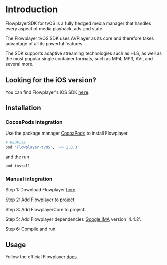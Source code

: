 # Introduction

FlowplayerSDK for tvOS is a fully fledged media manager that handles every aspect of media playback, ads and state.

The Flowplayer tvOS SDK uses AVPlayer as its core and therefore takes advantage of all its powerful features.

The SDK supports adaptive streaming technologies such as HLS, as well as the most popular single container formats, such as MP4, MP3, AVI, and several more.

## Looking for the iOS version?
You can find Flowplayer's iOS SDK [here](https://github.com/flowplayer/flowplayer-ios).

## **Installation**

### CocoaPods integration

Use the package manager [CocoaPods](https://cocoapods.org/) to install Flowplayer.

```bash
# PodFile
pod 'Flowplayer-tvOS', '~> 1.0.3'
```

and the run

```bash
pod install
```

### Manual integration

Step 1: Download Flowplayer [here](https://github.com/flowplayer/flowplayer-tvos/releases).

Step 2: Add Flowplayer to project.

Step 3: Add FlowplayerCore to project.

Step 5: Add Flowplayer dependencies [Google IMA](https://developers.google.com/interactive-media-ads) version '4.4.2'.

Step 6: Compile and run.

## **Usage**

Follow the official Flowplayer [docs](https://flowplayer.com/developers)
